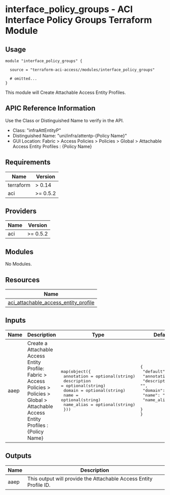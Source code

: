 # interface_policy_groups - ACI Interface Policy Groups Terraform Module

## Usage

```hcl
module "interface_policy_groups" {

  source = "terraform-aci-access//modules/interface_policy_groups"

  # omitted...
}
```

This module will Create Attachable Access Entity Profiles.

## APIC Reference Information

Use the Class or Distinguished Name to verify in the API.

* Class: "infraAttEntityP"
* Distinguished Name: "uni/infra/attentp-{Policy Name}"
* GUI Location: Fabric > Access Policies > Policies > Global > Attachable Access Entity Profiles : {Policy Name}

<!-- BEGINNING OF PRE-COMMIT-TERRAFORM DOCS HOOK -->
## Requirements

| Name | Version |
|------|---------|
| terraform | > 0.14 |
| aci | >= 0.5.2 |

## Providers

| Name | Version |
|------|---------|
| aci | >= 0.5.2 |

## Modules

No Modules.

## Resources

| Name |
|------|
| [aci_attachable_access_entity_profile](https://registry.terraform.io/providers/ciscodevnet/aci/0.5.2/docs/resources/attachable_access_entity_profile) |

## Inputs

| Name | Description | Type | Default | Required |
|------|-------------|------|---------|:--------:|
| aaep | Create a Attachable Access Entity Profile: Fabric > Access Policies > Policies > Global > Attachable Access Entity Profiles : {Policy Name} | <pre>map(object({<br>    annotation  = optional(string)<br>    description = optional(string)<br>    domain      = optional(string)<br>    name        = optional(string)<br>    name_alias  = optional(string)<br>  }))</pre> | <pre>{<br>  "default": {<br>    "annotation": "",<br>    "description": "",<br>    "domain": "",<br>    "name": "access",<br>    "name_alias": ""<br>  }<br>}</pre> | no |

## Outputs

| Name | Description |
|------|-------------|
| aaep | This output will provide the Attachable Access Entity Profile ID. |
<!-- END OF PRE-COMMIT-TERRAFORM DOCS HOOK -->
